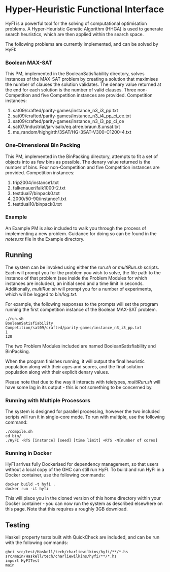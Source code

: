 # Hyper-Heuristic Functional Interface

HyFI is a powerful tool for the solving of computational optimisation problems.
A Hyper-Heuristic Genetic Algorithm (HHGA) is used to generate search heuristics,
which are then applied within the search space.

The following problems are currently implemented, and can be solved by HyFI:

### Boolean MAX-SAT

This PM, implemented in the BooleanSatisfiability directory, solves instances
of the MAX-SAT problem by creating a solution that maximises the number of clauses
the solution validates. The denary value returned at the end for each solution is the number of valid clauses.
Three non-Competition and five Competition instances are provided. Competition instances:

 1. sat09/crafted/parity-games/instance_n3_i3_pp.txt
 2. sat09/crafted/parity-games/instance_n3_i4_pp_ci_ce.txt
 3. sat09/crafted/parity-games/instance_n3_i3_pp_ci_ce
 4. sat07/industrial/jarvisalo/eq.atree.braun.8.unsat.txt
 5. ms_random/highgirth/3SAT/HG-3SAT-V300-C1200-4.txt

### One-Dimensional Bin Packing

This PM, implemented in the BinPacking directory, attempts to fit a set of
objects into as few bins as possible. The denary value returned is the number
of bins. Four non-Competition and five Competition instances are provided.
Competition instances:

 1. trip2004/instance1.txt
 2. falkenauer/falk1000-2.txt
 3. testdual7/binpack0.txt
 4. 2000/50-90/instance1.txt
 5. testdual10/binpack0.txt

### Example

 An Example PM is also included to walk you through the process of implementing a new problem.
 Guidance for doing so can be found in the *notes.txt* file in the Example directory.

## Running

The system can be invoked using either the *run.sh* or *multiRun.sh* scripts.
Each will prompt you for the problem you wish to solve,
the file path to the instance of that problem (see inside the Problem Modules for which instances are included),
an initial seed and a time limit in seconds.
Additionally,
*multiRun.sh* will prompt you for a number of experiments,
which will be logged to *bin/log.txt*.

For example,
the following responses to the prompts will set the program running the first
competition instance of the Boolean MAX-SAT problem.

    ./run.sh
    BooleanSatisfiability
    Competition/sat09/crafted/parity-games/instance_n3_i3_pp.txt
    1
    120

The two Problem Modules included are named BooleanSatisfiability and BinPacking.

When the program finishes running, it will output the final heuristic population
along with their ages and scores, and the final solution population along with
their explicit denary values.

Please note that due to the way it interacts with teletypes,
*multiRun.sh* will have some lag in its output -
this is not something to be concerned by.

### Running with Multiple Processors

The system is designed for parallel processing,
however the two included scripts will run it in single-core mode.
To run with multiple,
use the following command:

    ./compile.sh
    cd bin/
    ./HyFI -RTS [instance] [seed] [time limit] +RTS -N[number of cores]

### Running in Docker

HyFI arrives fully Dockerised for dependency management, so that users without
a local copy of the GHC can still run HyFI.
To build and run HyFI in a Docker container, use the following commands:

    docker build -t hyfi .
    docker run -it hyfi

This will place you in the cloned version of this home directory within your Docker container -
you can now run the system as described elsewhere on this page.
Note that this requires a roughly 3GB download.

## Testing
Haskell property tests built with QuickCheck are included,
and can be run with the following commands:

    ghci src/test/Haskell/tech/charliewilkins/hyfi/**/*.hs  src/main/Haskell/tech/charliewilkins/hyfi/**/*.hs
    import HyFITest
    main
